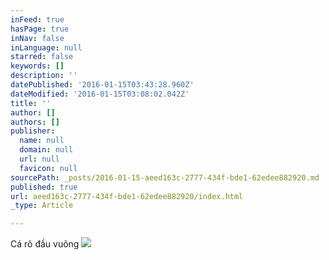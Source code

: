 ```yaml
---
inFeed: true
hasPage: true
inNav: false
inLanguage: null
starred: false
keywords: []
description: ''
datePublished: '2016-01-15T03:43:28.960Z'
dateModified: '2016-01-15T03:08:02.042Z'
title: ''
author: []
authors: []
publisher:
  name: null
  domain: null
  url: null
  favicon: null
sourcePath: _posts/2016-01-15-aeed163c-2777-434f-bde1-62edee882920.md
published: true
url: aeed163c-2777-434f-bde1-62edee882920/index.html
_type: Article

---
```

Cá rô đầu vuông
![](https://the-grid-user-content.s3-us-west-2.amazonaws.com/2c9b74d4-b809-4f85-9716-39e32984bd32.jpg)